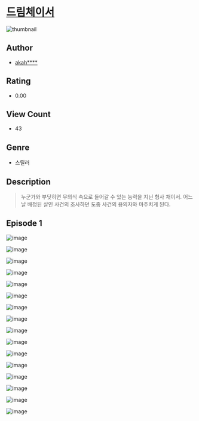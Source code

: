 # [드림체이서](https://comic.naver.com/challenge/list?titleId=810518)
![thumbnail](https://image-comic.pstatic.net/user_contents_data/challenge_comic/2023/05/23/upload_3763150242781214003_480x623.jpeg)

## Author
- [akah****](https://comic.naver.com/artistTitle?id=366944)

## Rating
- 0.00

## View Count
- 43

## Genre
- 스릴러

## Description
> 누군가와 부딪히면 무의식 속으로 들어갈 수 있는 능력을 지닌 형사 채이서. 어느 날 배정된 살인 사건의 조사하던 도중 사건의 용의자와 마주치게 된다.


## Episode 1
![image](https://image-comic.pstatic.net/user_contents_data/challenge_comic/2023/05/23/366944/upload_7017508042492162354.jpeg)

![image](https://image-comic.pstatic.net/user_contents_data/challenge_comic/2023/05/23/366944/upload_4063990015831991864.jpeg)

![image](https://image-comic.pstatic.net/user_contents_data/challenge_comic/2023/05/23/366944/upload_7077462035719599927.jpeg)

![image](https://image-comic.pstatic.net/user_contents_data/challenge_comic/2023/05/23/366944/upload_3775476880572493925.jpeg)

![image](https://image-comic.pstatic.net/user_contents_data/challenge_comic/2023/05/23/366944/upload_3630573334877856824.jpeg)

![image](https://image-comic.pstatic.net/user_contents_data/challenge_comic/2023/05/23/366944/upload_3847822726994945380.jpeg)

![image](https://image-comic.pstatic.net/user_contents_data/challenge_comic/2023/05/23/366944/upload_3761976174896821858.jpeg)

![image](https://image-comic.pstatic.net/user_contents_data/challenge_comic/2023/05/23/366944/upload_3559026116128761442.jpeg)

![image](https://image-comic.pstatic.net/user_contents_data/challenge_comic/2023/05/23/366944/upload_7365128341700163682.jpeg)

![image](https://image-comic.pstatic.net/user_contents_data/challenge_comic/2023/05/23/366944/upload_7090463945351508791.jpeg)

![image](https://image-comic.pstatic.net/user_contents_data/challenge_comic/2023/05/23/366944/upload_4063988929289139767.jpeg)

![image](https://image-comic.pstatic.net/user_contents_data/challenge_comic/2023/05/23/366944/upload_7219331098405397042.jpeg)

![image](https://image-comic.pstatic.net/user_contents_data/challenge_comic/2023/05/23/366944/upload_7378644655273029731.jpeg)

![image](https://image-comic.pstatic.net/user_contents_data/challenge_comic/2023/05/23/366944/upload_4049072744009196337.jpeg)

![image](https://image-comic.pstatic.net/user_contents_data/challenge_comic/2023/05/23/366944/upload_3559362369037611062.jpeg)

![image](https://image-comic.pstatic.net/user_contents_data/challenge_comic/2023/05/23/366944/upload_7291997821918929975.jpeg)
